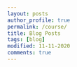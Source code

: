 ```yaml
---
layout: posts
author_profile: true
permalink: /course/
title: Blog Posts
tags: [blog]
modified: 11-11-2020
comments: true
---
```

